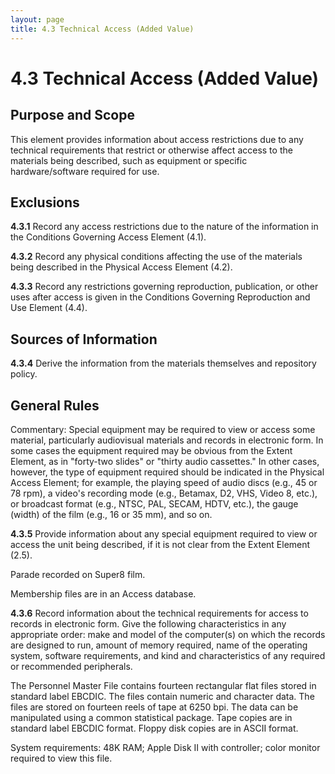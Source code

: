 ```yaml
---
layout: page
title: 4.3 Technical Access (Added Value)
---
```

# 4.3 Technical Access (Added Value)

## Purpose and Scope

This element provides information about access restrictions due to any technical requirements that restrict or otherwise affect access to the materials being described, such as equipment or specific hardware/software required for use.

## Exclusions

**4.3.1** Record any access restrictions due to the nature of the information in the Conditions Governing Access Element (4.1).

**4.3.2** Record any physical conditions affecting the use of the materials being described in the Physical Access Element (4.2).

**4.3.3** Record any restrictions governing reproduction, publication, or other uses after access is given in the Conditions Governing Reproduction and Use Element (4.4).

## Sources of Information

**4.3.4** Derive the information from the materials themselves and repository policy.

## General Rules

Commentary: Special equipment may be required to view or access some material, particularly audiovisual materials and records in electronic form. In some cases the equipment required may be obvious from the Extent Element, as in "forty-two slides" or "thirty audio cassettes." In other cases, however, the type of equipment required should be indicated in the Physical Access Element; for example, the playing speed of audio discs (e.g., 45 or 78 rpm), a video's recording mode (e.g., Betamax, D2, VHS, Video 8, etc.), or broadcast format (e.g., NTSC, PAL, SECAM, HDTV, etc.), the gauge (width) of the film (e.g., 16 or 35 mm), and so on.

**4.3.5** Provide information about any special equipment required to view or access the unit being described, if it is not clear from the Extent Element (2.5).

<p class="dacs-example">Parade recorded on Super8 film.</p>
<p class="dacs-example">Membership files are in an Access database.</p>

**4.3.6** Record information about the technical requirements for access to records in electronic form. Give the following characteristics in any appropriate order: make and model of the computer(s) on which the records are designed to run, amount of memory required, name of the operating system, software requirements, and kind and characteristics of any required or recommended peripherals.

<p class="dacs-example">The Personnel Master File contains fourteen rectangular flat files stored in standard label EBCDIC. The files contain numeric and character data. The files are stored on fourteen reels of tape at 6250 bpi. The data can be manipulated using a common statistical package. Tape copies are in standard label EBCDIC format. Floppy disk copies are in ASCII format.</p>
<p class="dacs-example">System requirements: 48K RAM; Apple Disk II with controller; color monitor required to view this file.</p>
